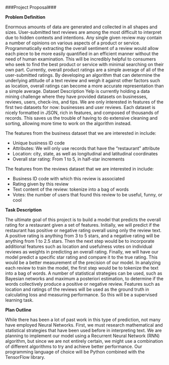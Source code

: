 ###Project Proposal###

__Problem Definition__

Enormous amounts of data are generated and collected in all shapes and sizes. User-submitted text reviews are among the most difficult to interpret due to hidden contexts and intentions. Any single given review may contain a number of opinions on various aspects of a product or service. Programmatically extracting the overall sentiment of a review would allow each piece to be more easily quantified in an efficient manner without the need of human examination. This will be incredibly helpful to consumers who seek to find the best product or service with minimal searching on their own part. Currently, overall product ratings are a simple average of all of the user-submitted ratings. By developing an algorithm that can determine the underlying attitude of a text review and weigh it against other factors such as location, overall ratings can become a more accurate representation than a simple average.
Dataset Description
Yelp is currently holding a data mining challenge where they have provided datasets on businesses, reviews, users, check-ins, and tips. We are only interested in features of the first two datasets for now: businesses and user reviews. Each dataset is nicely formatted in JSON, rich in features, and composed of thousands of records. This saves us the trouble of having to do extensive cleaning and sorting, allowing more time to work on the algorithm instead.

The features from the business dataset that we are interested in include:
* Unique business ID code
* Attributes: We will only use records that have the “restaurant” attribute
* Location: city, state, as well as longitudinal and latitudinal coordinates
* Overall star rating: From 1 to 5, in half-star increments

The features from the reviews dataset that we are interested in include:
* Business ID code with which this review is associated
* Rating given by this review
* Text content of the review: tokenize into a bag of words
* Votes: the number of users that found this review to be useful, funny, or cool


__Task Description__

The ultimate goal of this project is to build a model that predicts the overall rating for a restaurant given a set of features. Initially, we will predict if the restaurant has positive or negative rating overall using only the review text. A positive rating is anything from 3 to 5 stars, and a negative rating will be anything from 1 to 2.5 stars. Then the next step would be to incorporate additional features such as location and usefulness votes on individual reviews as weights in predicting an overall rating. Finally, we will have our model predict a specific star rating and compare it to the true rating. This would be a better measurement of the precision of our model. In analyzing each review to train the model, the first step would be to tokenize the text into a bag of words. A number of statistical strategies can be used, such as Bayesian networks and maximum a posteriori estimation, to determine if the words collectively produce a positive or negative review. Features such as location and ratings of the reviews will be used as the ground truth in calculating loss and measuring performance. So this will be a supervised learning task.

__Plan Outline__

While there has been a lot of past work in this type of prediction, not many have employed Neural Networks. First, we must research mathematical and statistical strategies that have been used before in interpreting text. We are planning to implement our model using a Recurrent Neural Network (RNN) algorithm, but since we are not entirely certain, we might use a combination of different algorithms to try and achieve better performance. Our programming language of choice will be Python combined with the TensorFlow library.
